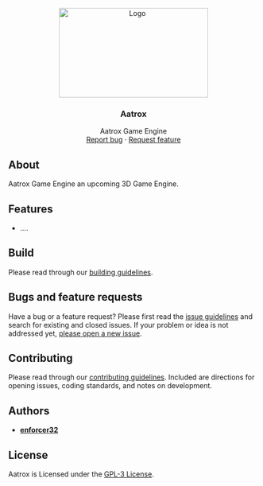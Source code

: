 <p align="center">
  <a href="#license">
    <img src="Resources/Branding/AatroxBannerSmall.png" alt="Logo" width=300 height=180>
  </a>

  <h3 align="center">Aatrox</h3>

  <p align="center">
    Aatrox Game Engine
    <br>
    <a href="https://github.com/enforcer32/Aatrox/issues/new?labels=bug">Report bug</a>
    ·
    <a href="https://github.com/enforcer32/Aatrox/issues/new?labels=feature">Request feature</a>
  </p>
</p>

## About

Aatrox Game Engine an upcoming 3D Game Engine.

## Features

- ....

## Build
Please read through our [building guidelines](https://github.com/enforcer32/Aatrox/blob/master/BUILDING.md).

## Bugs and feature requests

Have a bug or a feature request? Please first read the [issue guidelines](https://github.com/enforcer32/Aatrox/blob/master/CONTRIBUTING.md) and search for existing and closed issues. If your problem or idea is not addressed yet, [please open a new issue](https://github.com/enforcer32/Aatrox/issues/new).

## Contributing

Please read through our [contributing guidelines](https://github.com/enforcer32/Aatrox/blob/master/CONTRIBUTING.md). Included are directions for opening issues, coding standards, and notes on development.
## Authors

- [**enforcer32**](https://github.com/enforcer32)

## License

Aatrox is Licensed under the [GPL-3 License](https://github.com/enforcer32/Aatrox/blob/master/COPYING.txt).
